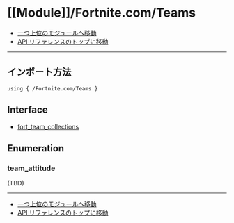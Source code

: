 # [[Module]]/Fortnite.com/Teams

- [一つ上位のモジュールへ移動](../main.md)
- [API リファレンスのトップに移動](../../main.md)

---

## インポート方法

```verse
using { /Fortnite.com/Teams }
```

## Interface

- [fort_team_collections](./[I]fort_team_collection/main.md)

## Enumeration

### team_attitude

(TBD)

---

- [一つ上位のモジュールへ移動](../main.md)
- [API リファレンスのトップに移動](../../main.md)

